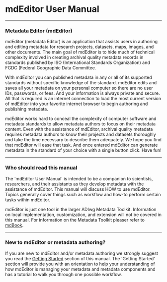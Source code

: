 # mdEditor User Manual
---
### Metadata Editor (mdEditor)
mdEditor (metadata Editor) is an application that assists users in authoring and editing metadata for research projects, datasets, maps, images, and other documents. The main goal of mdEditor is to hide much of technical complexity involved in creating archival quality metadata records in standards published by ISO (International Standards Organization) and FGDC (Federal Geographic Data Committee.

With mdEditor you can published metadata in any or all of its supported standards without specific knowledge of the standard.  mdEditor edits and saves all your metadata on your personal computer so there are no user IDs, passwords, or fees.  And your information is always private and secure. All that is required is an internet connection to load the most current version of mdEditor into your favorite internet browser to begin authoring and publishing metadata. 

mdEditor works hard to conceal the complexity of computer software and metadata standards to allow metadata authors to focus on their metadata content. Even with the assistance of mdEditor, archival quality metadata requires metadata authors to know their projects and datasets thoroughly and take the time necessary to describe them adequately. We hope you find that mdEditor will ease that task. And once entered mdEditor can generate metadata in the standard of your choice with a single button click. Have fun!

---
### Who should read this manual
The 'mdEditor User Manual' is intended to be a companion to scientists, researchers, and their assistants as they develop metadata with the assistance of mdEditor. This manual will discuss HOW to use mdEditor. Topics generally cover things such as workflow and how-to perform certain tasks within mdEditor. 

mdEditor is just one tool in the larger ADIwg Metadata Toolkit. Information on local implementation, customization, and extension will not be covered in this manual. For information on the Metadata Toolkit pleaser refer to [mdBook](https://legacy.gitbook.com/book/adiwg/mdbook/details). 

---
### New to mdEditor or metadata authoring?
If you are new to mdEditor and/or metadata authoring we strongly suggest you read the [Getting Started](getting-started.md) section of this manual. The 'Getting Started' section will provide you with an orientation to help your understanding of how mdEditor is managing your metadata and metadata components and has a tutorial to walk you through one possible workflow.  